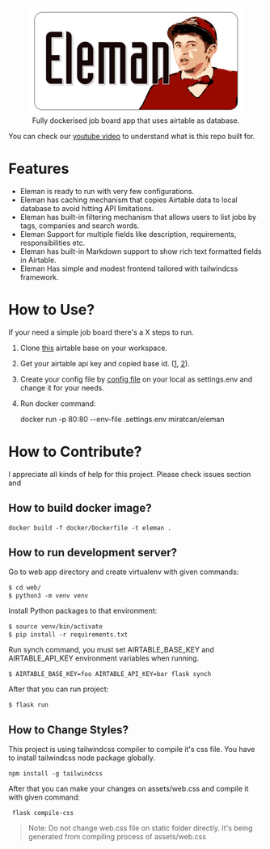 <p align="center">
  <img src="assets/logo.png"><br />
  Fully dockerised job board app that uses airtable as database.
</p>

You can check our [youtube video](https://youtu.be/3lXs0bKfdMw) to understand what is this repo built for.

# Features

 * Eleman is ready to run with very few configurations.
 * Eleman has caching mechanism that copies Airtable data to local
   database to avoid hitting API limitations.
 * Eleman has built-in filtering mechanism that allows users to list jobs
   by tags, companies and search words.
 * Eleman Support for multiple fields like description, requirements,
   responsibilities etc.
 * Eleman has built-in Markdown support to show rich text formatted fields
   in Airtable.
 * Eleman Has simple and modest frontend tailored with tailwindcss framework.

# How to Use?

If your need a simple job board there's a X steps to run.

1. Clone [this](https://airtable.com/invite/l?inviteId=invTx1QDnX5EZ5QVk&inviteToken=414fc3ad1a3f8e069570a78d111011743e85b98ff701da04694337c35e68e375) airtable base on your workspace.
2. Get your airtable api key and copied base id. ([1](https://support.airtable.com/hc/en-us/articles/360056249614-Creating-a-read-only-API-key), [2](https://airtable.com/api)).
4. Create your config file by  [config file](settings.env.example) on your local as settings.env
   and change it for your needs. 
5. Run docker command:
  
      docker run -p 80:80 --env-file .settings.env miratcan/eleman

 # How to Contribute?
 
 I appreciate all kinds of help for this project. Please check issues section
 and 
  
## How to build docker image?


    docker build -f docker/Dockerfile -t eleman .

## How to run development server?

Go to web app directory and create virtualenv with given commands:

    $ cd web/
    $ python3 -m venv venv

Install Python packages to that environment:

    $ source venv/bin/activate
    $ pip install -r requirements.txt
    
Run synch command, you must set AIRTABLE_BASE_KEY and AIRTABLE_API_KEY
environment variables when running.

    $ AIRTABLE_BASE_KEY=foo AIRTABLE_API_KEY=bar flask synch

After that you can run project:

    $ flask run

## How to Change Styles?

This project is using tailwindcss compiler to compile it's css file. You have
to install tailwindcss node package globally.

    npm install -g tailwindcss
    
After that you can make your changes on assets/web.css and compile it with
 given command:
 
     flask compile-css

> Note: Do not change web.css file on static folder directly. It's being
   generated from compiling process of assets/web.css  
